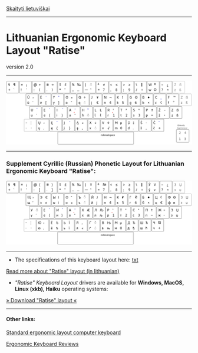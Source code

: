 [Skaityti lietuviškai](README.md)

------------------------------------

# Lithuanian Ergonomic Keyboard Layout "Ratise"

version 2.0

------------------------------------------------------------------------------------

!["Ratise" Layout](docs/images/lek_ratise_layout.png)


------------------------------------------------------------------------------------

### Supplement Cyrillic (Russian) Phonetic Layout for Lithuanian Ergonomic Keyboard "Ratise":

!["Ratise" Cyrillic](docs/images/lek_ratise_cyrillic_layout.png)

------------------------------------------------------------------------------------

+ The specifications of this keyboard layout here:  [txt](SPECIFICATIONS.txt)

[Read more about "Ratise" layout (in lithuanian)](README.md)

+ _"Ratise" Keyboard Layout_ drivers are available for __Windows, MacOS, Linux (xkb), Haiku__ operating systems:

[» Download "Ratise" layout «](https://github.com/albuck/Ratise-layout/zipball/master)


------------------------------------------------------------------------------------

#### Other links:

[Standard ergonomic layout computer keyboard](https://albuck.github.io/SEL-keyboard/)

[Ergonomic Keyboard Reviews](http://xahlee.info/kbd/ergonomic_keyboards_index.html)
